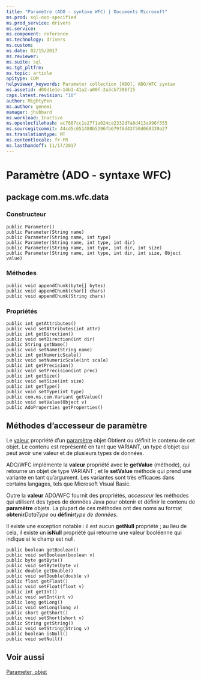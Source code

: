 ```yaml
---
title: "Paramètre (ADO - syntaxe WFC) | Documents Microsoft"
ms.prod: sql-non-specified
ms.prod_service: drivers
ms.service: 
ms.component: reference
ms.technology: drivers
ms.custom: 
ms.date: 02/15/2017
ms.reviewer: 
ms.suite: sql
ms.tgt_pltfrm: 
ms.topic: article
apitype: COM
helpviewer_keywords: Parameter collection [ADO], ADO/WFC syntax
ms.assetid: d00d1e1e-14b1-41a2-a00f-2a3cb7396f15
caps.latest.revision: "10"
author: MightyPen
ms.author: genemi
manager: jhubbard
ms.workload: Inactive
ms.openlocfilehash: ac7887cc1e27f1a024ca2332d7a8d413a996f355
ms.sourcegitcommit: 44cd5c651488b5296fb679f6d43f50d068339a27
ms.translationtype: MT
ms.contentlocale: fr-FR
ms.lasthandoff: 11/17/2017
---
```

# <a name="parameter-ado---wfc-syntax"></a>Paramètre (ADO - syntaxe WFC)
## <a name="package-commswfcdata"></a>package com.ms.wfc.data  
  
### <a name="constructor"></a>Constructeur  
  
```  
public Parameter()  
public Parameter(String name)  
public Parameter(String name, int type)  
public Parameter(String name, int type, int dir)  
public Parameter(String name, int type, int dir, int size)  
public Parameter(String name, int type, int dir, int size, Object value)  
```  
  
### <a name="methods"></a>Méthodes  
  
```  
public void appendChunk(byte[] bytes)  
public void appendChunk(char[] chars)  
public void appendChunk(String chars)  
```  
  
### <a name="properties"></a>Propriétés  
  
```  
public int getAttributes()  
public void setAttributes(int attr)  
public int getDirection()  
public void setDirection(int dir)  
public String getName()  
public void setName(String name)  
public int getNumericScale()  
public void setNumericScale(int scale)  
public int getPrecision()  
public void setPrecision(int prec)  
public int getSize()  
public void setSize(int size)  
public int getType()  
public void setType(int type)  
public com.ms.com.Variant getValue()  
public void setValue(Object v)  
public AdoProperties getProperties()  
```  
  
## <a name="parameter-accessor-methods"></a>Méthodes d’accesseur de paramètre  
 Le [valeur](../../../ado/reference/ado-api/value-property-ado.md) propriété d’un [paramètre](../../../ado/reference/ado-api/parameter-object.md) objet Obtient ou définit le contenu de cet objet. Le contenu est représenté en tant que VARIANT, un type d’objet qui peut avoir une valeur et de plusieurs types de données.  
  
 ADO/WFC implémente la **valeur** propriété avec le **getValue** (méthode), qui retourne un objet de type VARIANT ; et le **setValue** méthode qui prend une variante en tant qu’argument. Les variantes sont très efficaces dans certains langages, tels que Microsoft Visual Basic.  
  
 Outre la **valeur** ADO/WFC fournit des propriétés, *accesseur* les méthodes qui utilisent des types de données Java pour obtenir et définir le contenu de **paramètre** objets. La plupart de ces méthodes ont des noms au format **obtenir***DataType* ou **définir***type de données*.  
  
 Il existe une exception notable : il est aucun **getNull** propriété ; au lieu de cela, il existe un **isNull** propriété qui retourne une valeur booléenne qui indique si le champ est null.  
  
```  
public boolean getBoolean()  
public void setBoolean(boolean v)  
public byte getByte()  
public void setByte(byte v)  
public double getDouble()  
public void setDouble(double v)  
public float getFloat()  
public void setFloat(float v)  
public int getInt()  
public void setInt(int v)  
public long getLong()  
public void setLong(long v)  
public short getShort()  
public void setShort(short v)  
public String getString()  
public void setString(String v)  
public boolean isNull()  
public void setNull()  
```  
  
## <a name="see-also"></a>Voir aussi  
 [Parameter, objet](../../../ado/reference/ado-api/parameter-object.md)
